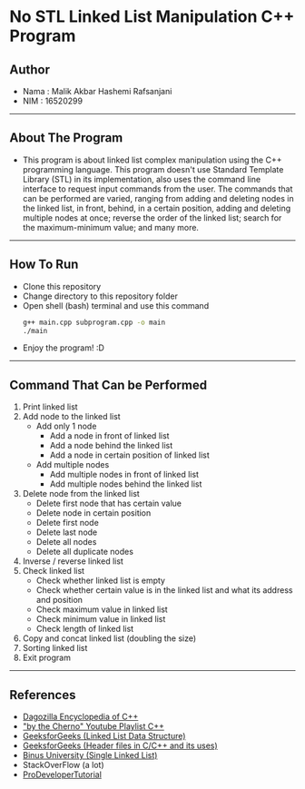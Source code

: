 # No STL Linked List Manipulation C++ Program

## Author
- Nama    : Malik Akbar Hashemi Rafsanjani
- NIM     : 16520299

---

## About The Program
- This program is about linked list complex manipulation using the C++ programming language. This program doesn't use Standard Template Library (STL) in its implementation, also uses the command line interface to request input commands from the user. The commands that can be performed are varied, ranging from adding and deleting nodes in the linked list, in front, behind, in a certain position, adding and deleting multiple nodes at once; reverse the order of the linked list; search for the maximum-minimum value; and many more.

---

## How To Run
- Clone this repository
- Change directory to this repository folder
- Open shell (bash) terminal and use this command
    ```sh
    g++ main.cpp subprogram.cpp -o main
    ./main
    ```
- Enjoy the program! :D

---

## Command That Can be Performed
1. Print linked list
2. Add node to the linked list
    - Add only 1 node
        * Add a node in front of linked list
        * Add a node behind the linked list
        * Add a node in certain position of linked list
    - Add multiple nodes
        * Add multiple nodes in front of linked list
        * Add multiple nodes behind the linked list
3. Delete node from the linked list
    - Delete first node that has certain value
    - Delete node in certain position
    - Delete first node
    - Delete last node
    - Delete all nodes
    - Delete all duplicate nodes
4. Inverse / reverse linked list
5. Check linked list
    - Check whether linked list is empty
    - Check whether certain value is in the linked list and what its address and position
    - Check maximum value in linked list
    - Check minimum value in linked list
    - Check length of linked list 
6.  Copy and concat linked list (doubling the size)
7.  Sorting linked list
0.  Exit program

--- 

## References
- [Dagozilla Encyclopedia of C++](https://github.com/dagozilla/encyclopedia/tree/main/cpp)
- ["by the Cherno" Youtube Playlist C++](https://www.youtube.com/playlist?list=PLlrATfBNZ98dudnM48yfGUldqGD0S4FFb)
- [GeeksforGeeks (Linked List Data Structure)](https://www.geeksforgeeks.org/data-structures/linked-list/)
- [GeeksforGeeks (Header files in C/C++ and its uses)](https://www.geeksforgeeks.org/header-files-in-c-cpp-and-its-uses/)
- [Binus University (Single Linked List)](https://socs.binus.ac.id/2017/03/15/single-linked-list/)
- StackOverFlow (a lot)
- [ProDeveloperTutorial](https://www.prodevelopertutorial.com/perform-bubble-sort-on-singly-linked-list-solution-in-c/)
